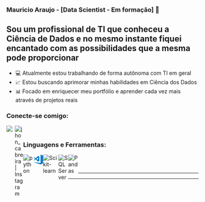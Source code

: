 ### Mauricio Araujo - [Data Scientist - Em formação] 👋

## Sou um profissional de TI que conheceu a Ciência de Dados e no mesmo instante fiquei encantado com as possibilidades que a mesma pode proporcionar

- 💻 Atualmente estou trabalhando de forma autônoma com TI em geral
- 📈 Estou buscando aprimorar minhas habilidades em Ciência dos Dados
- 📊 Focado em enriquecer meu portfólio e aprender cada vez mais através de projetos reais

### Conecte-se comigo:

[<img align="left"  width="22px" src="https://cdn.jsdelivr.net/npm/simple-icons@3.4.0/icons/linkedin.svg" />](https://www.linkedin.com/in/mauricio-dos-santos-araujo-81a50816b)

[<img align="left" alt="jhon_cabreira | Instagram" width="22px" src="https://upload.wikimedia.org/wikipedia/commons/5/58/Instagram-Icon.png" />](https://www.instagram.com/mauricio.ds0/)



<br />

### Linguagens e Ferramentas:

<img align="left" alt="python" width="26px" src="https://cdn3.iconfinder.com/data/icons/logos-and-brands-adobe/512/267_Python-512.png" />

<img align="left" alt="visual studio code" width="26px" src="https://raw.githubusercontent.com/github/explore/80688e429a7d4ef2fca1e82350fe8e3517d3494d/topics/visual-studio-code/visual-studio-code.png" />

[<img align="left" alt="Scikit-learn" width="40px" src="https://upload.wikimedia.org/wikipedia/commons/0/05/Scikit_learn_logo_small.svg" />](https://scikit-learn.org/stable/)

<img align="left" alt="SQLServer" width="26px" src="https://img.icons8.com/color/48/000000/mysql-logo.png" />

<img align="left" alt="Pandas" width="26px" src="https://cdn.jsdelivr.net/npm/simple-icons@3.4.0/icons/pandas.svg" />

<br />
<br />


---






<!-- BLOG-POST-LIST:END -->

---




[linkedin]: https://www.linkedin.com/in/mauricio-dos-santos-araujo-81a50816b/
[instagram]: https://www.instagram.com/mauricio.ds0/
